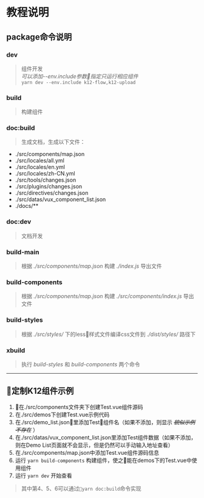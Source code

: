 # 教程说明

## package命令说明  

### dev
> 组件开发  
> *可以添加--env.include参数指定只运行相应组件*  
> `yarn dev --env.include k12-flow,k12-upload`

### build
> 构建组件

### doc:build
> 生成文档，生成以下文件：
- ./src/components/map.json
- ./src/locales/all.yml
- ./src/locales/en.yml
- ./src/locales/zh-CN.yml
- ./src/tools/changes.json
- ./src/plugins/changes.json
- ./src/directives/changes.json
- ./src/datas/vux_component_list.json
- ./docs/**

### doc:dev
> 文档开发

### build-main
> 根据 *./src/components/map.json* 构建 *./index.js* 导出文件

### build-components
> 根据 *./src/components/map.json* 构建 *./src/components/index.js* 导出文件

### build-styles
> 根据 *./src/styles/* 下的less样式文件编译css文件到 *./dist/styles/* 路径下

### xbuild
> 执行 *build-styles* 和 *build-components* 两个命令

---

## 定制K12组件示例
1. 在./src/components文件夹下创建Test.vue组件源码
2. 在./src/demos下创建Test.vue示例代码
3. 在./src/demo_list.json里添加Test组件名（如果不添加，则显示 *~~貌似示例不存在~~* ）
4. 在./src/datas/vux_component_list.json里添加Test组件数据（如果不添加，则在Demo List页面就不会显示，但是仍然可以手动输入地址查看）
5. 在./src/components/map.json中添加Test.vue组件源码信息
6. 运行 ```yarn build-components``` 构建组件，使之能在demos下的Test.vue中使用组件
7. 运行 ```yarn dev``` 开始查看

> 其中第4、5、6可以通过```yarn doc:build```命令实现